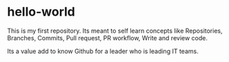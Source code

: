 # hello-world
This is my first repository. Its meant to self learn concepts like Repositories, Branches, Commits, Pull request, PR workflow, Write and review code.

Its a value add to know Github for a leader who is leading IT teams.
